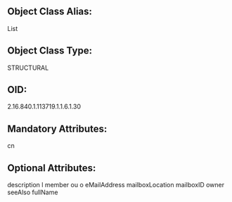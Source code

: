 ## Object Class Alias:
  List

## Object Class Type:
  STRUCTURAL

## OID:
  2.16.840.1.113719.1.1.6.1.30

## Mandatory Attributes:
  cn

## Optional Attributes:
  description
  l
  member
  ou
  o
  eMailAddress
  mailboxLocation
  mailboxID
  owner
  seeAlso
  fullName
